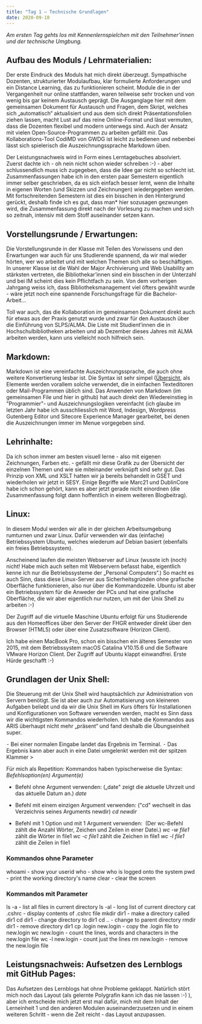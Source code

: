 ```yaml
---
title: "Tag 1 – Technische Grundlagen"
date: 2020-09-10
---
```


*Am ersten Tag gehts los mit Kennenlernspielchen mit den Teilnehmer’innen und der technische Umgbung.*

## **Aufbau des Moduls / Lehrmaterialien:**
Der erste Eindruck des Moduls hat mich direkt überzeugt. Sympathische Dozenten, strukturierter Modulaufbau, klar formulierte Anforderungen und ein Distance Learning, das zu funktionieren scheint. Module die in der Vergangenheit nur online stattfanden, waren teilweise sehr trocken und von wenig bis gar keinem Austausch geprägt. Die Ausganglage hier mit dem gemeinsamen Dokument für Austausch und Fragen, dem Skript, welches sich „automatisch“ aktualisiert und aus dem sich direkt Präsentationsfolien ziehen lassen, macht Lust auf das reine Online-Format und lässt vermuten, dass die Dozenten flexibel und modern unterwegs sind. Auch der Ansatz mit vielen Open-Source-Programmen zu arbeiten gefällt mir.  Das Kollaborations-Tool CodiMD von GWDG ist leicht zu bedienen und nebenbei lässt sich spielerisch die Auszeichnungssprache Markdown üben.

Der Leistungsnachweis wird in Form eines Lerntagebuches absolviert. Zuerst dachte ich - oh nein nicht schon wieder schreiben :-) - aber schlussendlich muss ich zugegeben, dass die Idee gar nicht so schlecht ist. Zusammenfassungen habe ich in den ersten paar Semestern eigentlich immer selber geschrieben, da es sich einfach besser lernt, wenn die Inhalte in eigenen Worten (und Skizzen und Zeichnungen) wiedergegeben werden. Mit fortschreitenden Semestern ist dies ein bisschen in den Hintergrund gerückt, deshalb finde ich es gut, dass man* hier sozusagen gezwungen wird, die Zusammenfassung direkt nach der Vorlesung zu machen und sich so zeitnah, intensiv mit dem Stoff auseinander setzen kann.


## **Vorstellungsrunde / Erwartungen:**
Die Vorstellungsrunde in der Klasse mit Teilen des Vorwissens und den Erwartungen war auch für uns Studierende spannend, da wir mal wieder hörten, wer wo arbeitet und mit welchen Themen sich alle so beschäftigen. 
In unserer Klasse ist die Wahl der Major Archivierung und Web Usability am stärksten vertreten, die Bibliothekar’innen sind ein bisschen in der Unterzahl und bei IM scheint dies kein Pflichtfach zu sein. Von dem vorherigen Jahrgang weiss ich, dass Bibliotheksmanagement viel öfters gewählt wurde - wäre jetzt noch eine spannende Forschungsfrage für die Bachelor-Arbeit…

Toll war auch, das die Kollaboration im gemeinsamen Dokument direkt auch für etwas aus der Praxis genutzt wurde und zwar für den Austausch über die Einführung von SLPS/ALMA. Die Liste mit Studient’innen die in Hochschulbibliotheken arbeiten und ab Dezember dieses Jahres mit ALMA arbeiten werden, kann uns vielleicht noch hilfreich sein.


## **Markdown:**
Markdown ist eine vereinfachte Auszeichnungssprache, die auch ohne weitere Konvertierung lesbar ist. Die Syntax ist sehr simpel ([Übersicht](https://markdown.de/#block "Markdown Syntax"), als Elemente werden vorallem solche verwendet, die in einfachen Texteditoren oder Mail-Programmen üblich sind. 
Das Anwenden von Markdown (im gemeinsamen File und hier in github) hat auch direkt den Wiedereinstieg in "Programmier"- und Auszeichnungslogiken vereinfacht (ich glaube im letzten Jahr habe ich ausschliesslich mit Word, Indesign, Wordpress Gutenberg Editor und Sitecore Experience Manager gearbeitet, bei denen die Auszeichnungen immer im Menue vorgegeben sind.


## **Lehrinhalte:**
Da ich schon immer am besten visuell lerne - also mit eigenen Zeichnungen, Farben etc. - gefällt mir diese Grafik zu der Übersicht der einzelnen Themen und wie sie miteinander verknüpft sind sehr gut.
Das Prinzip von XML und XSLT hatten wir ja bereits behandelt in GSET und wiederholen wir jetzt in SESY. 
Einige Begriffe wie Marc21 und DublinCore habe ich schon gehört, kann es aber jetzt gerade nicht einordnen (die Zusammenfassung folgt dann hoffentlich in einem weiteren Blogbeitrag).


## **Linux:**
In diesem Modul werden wir alle in der gleichen Arbeitsumgebung rumturnen und zwar Linux.
Dafür verwenden wir das (einfache) Betriebssystem Ubuntu, welches wiederum auf Debian basiert (ebenfalls ein freies Betriebssystem).

Anscheinend laufen die meisten Webserver auf Linux (wusste ich (noch) nicht! Habe mich auch selten mit Webservern befasst habe, eigentlich kenne ich nur die Betriebssysteme der „Personal Computers“.) 
So macht es auch Sinn, dass diese Linux-Server aus Sicherheitsgründen ohne grafische Oberfläche funktionieren, also nur über die Kommandozeile. Ubuntu ist aber ein Betriebssystem für die Anweder der PCs und hat eine grafische Oberfläche, die wir aber eigentlich nur nutzen, um mit der Unix Shell zu arbeiten :-)

Der Zugriff auf die virtuelle Maschine Ubuntu erfolgt für uns Studierende aus den Homeoffices über den Server der FHGR entweder direkt über den Browser (HTML5) oder über eine Zusatzsoftware (Horizon Client).

Ich habe einen MacBook Pro, schon ein bisschen ein älteres Semester von 2015, mit dem Betriebssystem macOS Catalina V10.15.6 und die Software VMware Horizon Client. Der Zugriff auf Ubuntu klappt einwandfrei. Erste Hürde geschafft :-)


## **Grundlagen der Unix Shell:**
Die Steuerung mit der Unix Shell wird hauptsächlich zur Administration von Servern benötigt.
Sie ist aber auch zur Automatisierung von kleineren Aufgaben beliebt und da wir die Unix Shell im Kurs öfters für Installationen und  Konfigurationen von Software verwenden werden, macht es Sinn dass wir die wichtigsten Kommandos wiederholen. Ich habe die Kommandos aus ARIS überhaupt nicht mehr „präsent“ und fand deshalb die Übungseinheit super.

⁃	Bei einer normalen Eingabe landet das Ergebnis im Terminal. 
⁃	Das Ergebnis kann aber auch in eine Datei umgelenkt werden mit der spitzen Klammer >

Für mich als Repetition: Kommandos haben typischerweise die Syntax: *Befehlsoption(en) Argument(e)*

- Befehl ohne Argument verwenden: („date" zeigt die aktuelle Uhrzeit und das aktuelle Datum an.)
*date*
- Befehl mit einem einzigen Argument verwenden: ("cd" wechselt in das Verzeichnis seines Arguments newdir)
*cd newdir*

- Befehl mit 1 Option und mit 1 Argument verwenden:  (Der wc-Befehl zählt die Anzahl Wörter, Zeichen und Zeilen in einer Datei.)
*wc -w file1* zählt die Wörter in file1
*wc -c file1* zählt die Zeichen in file1
*wc -l file1* zählt die Zeilen in file1

### **Kommandos ohne Parameter**
whoami 		- show your userid
who 		- show who is logged onto the system
pwd 		- print the working directory's name
clear 		- clear the screen

### **Kommandos mit Parameter**
ls -a 		- list all files in current directory
ls -al 		- long list of current directory
cat .cshrc 	- display contents of .cshrc file
mkdir dir1 	- make a directory called dir1
cd dir1		 - change directory to dir1
cd .. 		- change to parent directory
rmdir dir1 	- remove directory dir1
cp .login new.login    - copy the .login file to new.login
wc new.login 	- count the lines, words and characters in the new.login file
wc -l new.login	 - count just the lines
rm new.login	 - remove the new.login file


## **Leistungsnachweis: Aufsetzen des Lernblogs mit GitHub Pages:**
Das Aufsetzen des Lernblogs hat ohne Probleme geklappt. Natürlich stört mich noch das Layout (als gelernte Polygrafin kann ich das nie lassen :-) ), aber ich entscheide mich jetzt erst mal dafür, mich mit dem Inhalt der Lerneinheit 1 und den anderen Modulen auseinanderzusetzen und in einem weiteren Schritt - wenn die Zeit reicht - das Layout anzupassen. 


















